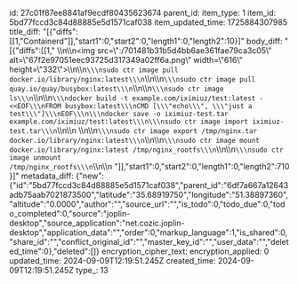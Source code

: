 id: 27c01f87ee8841af9ecdf80435623674
parent_id: 
item_type: 1
item_id: 5bd77fccd3c84d88885e5d1571caf038
item_updated_time: 1725884307985
title_diff: "[{\"diffs\":[[1,\"Containerd\"]],\"start1\":0,\"start2\":0,\"length1\":0,\"length2\":10}]"
body_diff: "[{\"diffs\":[[1,\"&nbsp;\\\n\\\n<img src=\\\":/701481b31b5d4bb6ae361fae79ca3c05\\\" alt=\\\"67f2e97051eec93725d317349a02ff6a.png\\\" width=\\\"616\\\" height=\\\"332\\\">\\\n\\\n```\\\nsudo ctr image pull docker.io/library/nginx:latest\\\n```\\\n\\\n```\\\nsudo ctr image pull quay.io/quay/busybox:latest\\\n```\\\n\\\n```\\\nsudo ctr image ls\\\n```\\\n\\\n```\\\ndocker build -t example.com/iximiuz/test:latest - <<EOF\\\nFROM busybox:latest\\\nCMD [\\\"echo\\\", \\\"just a test\\\"]\\\nEOF\\\n\\\ndocker save -o iximiuz-test.tar example.com/iximiuz/test:latest\\\n\\\nsudo ctr image import iximiuz-test.tar\\\n```\\\n\\\n&nbsp;\\\n\\\n```\\\nsudo ctr image export /tmp/nginx.tar docker.io/library/nginx:latest\\\n```\\\n\\\n```\\\nsudo ctr image mount docker.io/library/nginx:latest /tmp/nginx_rootfs\\\n```\\\n\\\n```\\\nsudo ctr image unmount /tmp/nginx_rootfs\\\n```\\\n\\\n&nbsp;\"]],\"start1\":0,\"start2\":0,\"length1\":0,\"length2\":710}]"
metadata_diff: {"new":{"id":"5bd77fccd3c84d88885e5d1571caf038","parent_id":"6df7a667a12643adb75aab7021873500","latitude":"35.68919750","longitude":"51.38897360","altitude":"0.0000","author":"","source_url":"","is_todo":0,"todo_due":0,"todo_completed":0,"source":"joplin-desktop","source_application":"net.cozic.joplin-desktop","application_data":"","order":0,"markup_language":1,"is_shared":0,"share_id":"","conflict_original_id":"","master_key_id":"","user_data":"","deleted_time":0},"deleted":[]}
encryption_cipher_text: 
encryption_applied: 0
updated_time: 2024-09-09T12:19:51.245Z
created_time: 2024-09-09T12:19:51.245Z
type_: 13